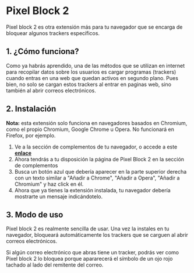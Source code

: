 # Pixel Block 2

Pixel block 2 es otra extensión más para tu navegador que se encarga de bloquear algunos trackers específicos.

## 1. ¿Cómo funciona?

Como ya habrás aprendido, una de las métodos que se utilizan en internet para recopilar datos sobre los usuarios es cargar programas (trackers) cuando entras en una web que quedan activos en segundo plano.
Pues bien, no solo se cargan estos trackers al entrar en paginas web, sino también al abrir correos electrónicos.

## 2. Instalación

  **Nota:** esta extensión solo funciona en navegadores basados en Chromium, como el propio Chromium, Google Chrome u Opera. No funcionará en Firefox, por ejemplo. 
  
  1. Ve a la sección de complementos de tu navegador, o accede a este **[enlace]( https://chrome.google.com/webstore/detail/pixelblock-2/eaheehidcidghlmmpdogfhgmibpelndm )**
  2. Ahora tendrás a tu disposición la página de Pixel Block 2 en la sección de complementos
  3. Busca un botón azul que debería aparecer en la parte superior derecha con un texto similar a "Añadir a Chrome", "Añadir a Opera", "Añadir a Chromium" y haz click en él.
  4. Ahora que ya tienes la extensión instalada, tu navegador debería mostrarte un mensaje indicándotelo.
  
## 3. Modo de uso

Pixel block 2 es realmente sencilla de usar. Una vez la instales en tu navegador, bloqueará automáticamente los trackers que se carguen al abrir correos electrónicos.

Si algún correo electrónico que abras tiene un tracker, podrás ver como Pixel block 2 lo bloquea porque apararecerá el símbolo de un ojo rojo tachado al lado del remitente del correo.
  






